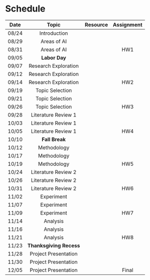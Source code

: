 # Schedule

| Date  |  Topic  |  Resource  |  Assignment  |
|:-----:|:-------:|:----------:|:------------:|
| 08/24 | Introduction | | |
| 08/29 | Areas of AI | | |
| 08/31 | Areas of AI | | HW1 |
| 09/05 | **Labor Day** | | |
| 09/07 | Research Exploration | | |
| 09/12 | Research Exploration | | |
| 09/14 | Research Exploration | | HW2 |
| 09/19 | Topic Selection | | |
| 09/21 | Topic Selection | | |
| 09/26 | Topic Selection | | HW3 |
| 09/28 | Literature Review 1 | | |
| 10/03 | Literature Review 1 | | |
| 10/05 | Literature Review 1 | | HW4 |
| 10/10 | **Fall Break** | | |
| 10/12 | Methodology | | |
| 10/17 | Methodology | | |
| 10/19 | Methodology | | HW5 |
| 10/24 | Literature Review 2 | | |
| 10/26 | Literature Review 2 | | |
| 10/31 | Literature Review 2 | | HW6 |
| 11/02 | Experiment | | |
| 11/07 | Experiment | | |
| 11/09 | Experiment | | HW7 |
| 11/14 | Analysis | | |
| 11/16 | Analysis | | |
| 11/21 | Analysis | | HW8 |
| 11/23 | **Thanksgiving Recess** | | |
| 11/28 | Project Presentation | | |
| 11/30 | Project Presentation | | |
| 12/05 | Project Presentation | | Final |
